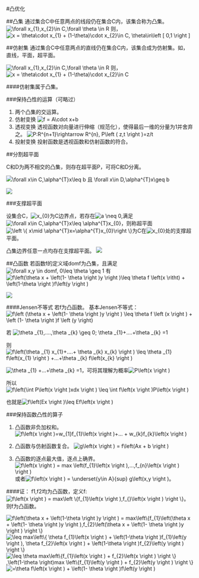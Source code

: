 #凸优化

##凸集
通过集合C中任意两点的线段仍在集合C内，该集合称为凸集。
<img src="http://latex.codecogs.com/gif.latex?\forall x_{1},x_{2}\in&space;C,\forall \theta&space;\in&space;R" title="\forall x_{1},x_{2}\in C,\forall \theta \in R" />
则，<img src="http://latex.codecogs.com/gif.latex?x&space;=&space;\theta\cdot&space;x_{1}&space;&plus;&space;(1-\theta)\cdot&space;x_{2}\in&space;C,&space;\theta\in\left&space;[&space;0,1&space;\right&space;]" title="x = \theta\cdot x_{1} + (1-\theta)\cdot x_{2}\in C, \theta\in\left [ 0,1 \right ]" />

##仿射集
通过集合C中任意两点的直线仍在集合C内，该集合成为仿射集。如，直线，平面，超平面。

<img src="http://latex.codecogs.com/gif.latex?\forall x_{1},x_{2}\in&space;C,\forall \theta&space;\in&space;R" title="\forall x_{1},x_{2}\in C,\forall \theta \in R" />  则，<img src="http://latex.codecogs.com/gif.latex?x&space;=&space;\theta\cdot&space;x_{1}&space;&plus;&space;(1-\theta)\cdot&space;x_{2}\in&space;C" title="x = \theta\cdot x_{1} + (1-\theta)\cdot x_{2}\in C" />

####仿射集属于凸集。

###保持凸性的运算（可略过）
 1. 两个凸集的交运算。
 2. 仿射变换  <img src="http://latex.codecogs.com/gif.latex?f&space;=&space;A\cdot&space;x&plus;b" title="f = A\cdot x+b" />
 3. 透视变换 透视函数对向量进行伸缩（规范化），使得最后一维的分量为1并舍弃之。    <img src="http://latex.codecogs.com/gif.latex?P:R^{n&plus;1}\rightarrow&space;R^{n},&space;P\left&space;(&space;z,t&space;\right&space;)=z/t" title="P:R^{n+1}\rightarrow R^{n}, P\left ( z,t \right )=z/t" />
 4. 投射变换 投射函数是透视函数和仿射函数的符合。

##分割超平面

C和D为两不相交的凸集，则存在超平面P，可将C和D分离。

<img src="http://latex.codecogs.com/gif.latex?\forall&space;x\in&space;C,\alpha^{T}x\leq&space;b&space;且&space;\forall&space;x\in&space;D,\alpha^{T}x\geq&space;b" title="\forall x\in C,\alpha^{T}x\leq b 且 \forall x\in D,\alpha^{T}x\geq b" />

![](http://i.imgur.com/TYXNdXw.png)

###支撑超平面

设集合C，<img src="http://latex.codecogs.com/gif.latex?x_{0}" title="x_{0}" />为C边界点，若存在<img src="http://latex.codecogs.com/gif.latex?a&space;\neq&space;0," title="a \neq 0," />满足<img src="http://latex.codecogs.com/gif.latex?\forall&space;x\in&space;C,\alpha^{T}x\leq&space;\alpha^{T}x_{0}" title="\forall x\in C,\alpha^{T}x\leq \alpha^{T}x_{0}" />，则称超平面<img src="http://latex.codecogs.com/gif.latex?\left&space;\{&space;x\mid&space;\alpha^{T}x=\alpha^{T}x_{0}\right&space;\}" title="\left \{ x\mid \alpha^{T}x=\alpha^{T}x_{0}\right \}" />为C在<img src="http://latex.codecogs.com/gif.latex?x_{0}" title="x_{0}" />处的支撑超平面。

凸集边界任意一点均存在支撑超平面。
![](http://i.imgur.com/ZOeMzdp.png)

##凸函数
若函数f的定义域domf为凸集，且满足
<img src="http://latex.codecogs.com/gif.latex?\forall&space;x,y&space;\in&space;domf,&space;0\leq&space;\theta&space;\geq&space;1" title="\forall x,y \in domf, 0\leq \theta \geq 1" />
有
<img src="http://latex.codecogs.com/gif.latex?f\left(\theta&space;x&space;&plus;&space;\left(1-&space;\theta&space;\right&space;)y&space;\right&space;)\leq&space;\theta&space;f&space;\left(x&space;\ritht)&space;&plus;&space;\left(1-\theta&space;\right&space;)f\left(y&space;\right&space;)" title="f\left(\theta x + \left(1- \theta \right )y \right )\leq \theta f \left(x \ritht) + \left(1-\theta \right )f\left(y \right )" />

![](http://i.imgur.com/55nRTCY.png)

####Jensen不等式
若f为凸函数。
基本Jensen不等式：
<img src="http://latex.codecogs.com/gif.latex?f\left&space;(\theta&space;x&space;&plus;&space;\left(1-&space;\theta&space;\right&space;)y&space;\right&space;)&space;\leq&space;\theta&space;f&space;\left&space;(x&space;\right&space;)&space;&plus;&space;\left&space;(1-&space;\theta&space;\right&space;)f&space;\left&space;(y&space;\right)" title="f\left (\theta x + \left(1- \theta \right )y \right ) \leq \theta f \left (x \right ) + \left (1- \theta \right )f \left (y \right)" />

若 
<img src="http://latex.codecogs.com/gif.latex?\theta&space;_{1},....,\theta&space;_{k}&space;\geq&space;0;&space;\theta&space;_{1}&plus;....&plus;\theta&space;_{k}&space;=1" title="\theta _{1},....,\theta _{k} \geq 0; \theta _{1}+....+\theta _{k} =1" />

则
<img src="http://latex.codecogs.com/gif.latex?f\left(\theta&space;_{1}&space;x_{1}&plus;....&plus;&space;\theta&space;_{k}&space;x_{k}&space;\right&space;)&space;\leq&space;\theta&space;_{1}&space;f\left(x_{1}&space;\right&space;)&space;&plus;...&plus;\theta&space;_{k}&space;f\left(x_{k}&space;\right&space;)" title="f\left(\theta _{1} x_{1}+....+ \theta _{k} x_{k} \right ) \leq \theta _{1} f\left(x_{1} \right ) +...+\theta _{k} f\left(x_{k} \right )" />

<img src="http://latex.codecogs.com/gif.latex?\theta&space;_{1}&space;&plus;...&plus;\theta&space;_{k}&space;=1" title="\theta _{1} +...+\theta _{k} =1" />，可将其理解为概率<img src="http://latex.codecogs.com/gif.latex?P\left(x&space;\right&space;)" title="P\left(x \right )" />

所以
<img src="http://latex.codecogs.com/gif.latex?f\left(\int&space;P\left(x&space;\right&space;)xdx&space;\right&space;)&space;\leq&space;\int&space;f\left(x&space;\right&space;)P\left(x&space;\right&space;)" title="f\left(\int P\left(x \right )xdx \right ) \leq \int f\left(x \right )P\left(x \right )" />

也就是<img src="http://latex.codecogs.com/gif.latex?f\left(Ex&space;\right&space;)\leq&space;Ef\left(x&space;\right&space;)" title="f\left(Ex \right )\leq Ef\left(x \right )" />

###保持函数凸性的算子
 1. 凸函数非负加权和。 <img src="http://latex.codecogs.com/gif.latex?f\left(x&space;\right&space;)=w_{1}f_{1}\left(x&space;\right&space;)&plus;...&space;&plus;&space;w_{k}f_{k}\left(x&space;\right&space;)" title="f\left(x \right )=w_{1}f_{1}\left(x \right )+... + w_{k}f_{k}\left(x \right )" />
 
 2. 凸函数与仿射函数复合。 <img src="http://latex.codecogs.com/gif.latex?g\left(x&space;\right&space;)&space;=&space;f\left(Ax&space;&plus;&space;b&space;\right&space;)" title="g\left(x \right ) = f\left(Ax + b \right )" />
 
 3. 凸函数的逐点最大值，逐点上确界。<img src="http://latex.codecogs.com/gif.latex?f\left(x&space;\right&space;)&space;=&space;max&space;\left(f_{1}\left(x&space;\right&space;),...,f_{n}\left(x&space;\right&space;)&space;\right&space;)" title="f\left(x \right ) = max \left(f_{1}\left(x \right ),...,f_{n}\left(x \right ) \right )" />或者<img src="http://latex.codecogs.com/gif.latex?f\left(x&space;\right&space;)&space;=&space;\underset{y\in&space;A}{sup}&space;g\left(x,y&space;\right&space;)" title="f\left(x \right ) = \underset{y\in A}{sup} g\left(x,y \right )" />。
 
####证： f1,f2均为凸函数，定义f:<img src="http://latex.codecogs.com/gif.latex?f\left(x&space;\right&space;)&space;=&space;max\left&space;\{f_{1}\left(x&space;\right&space;),f_{}\left(x&space;\right&space;)&space;\right&space;\}" title="f\left(x \right ) = max\left \{f_{1}\left(x \right ),f_{}\left(x \right ) \right \}" />。则f为凸函数。

<img src="http://latex.codecogs.com/gif.latex?f\left(\theta&space;x&space;&plus;&space;\left(1-\theta&space;\right&space;)y&space;\right&space;)&space;=&space;max\left\{f_{1}\left(\theta&space;x&space;&plus;&space;\left(1-&space;\theta&space;\right&space;)y&space;\right&space;),f_{2}\left(\theta&space;x&space;&plus;&space;\left(1-&space;\theta&space;\right&space;)y&space;\right&space;)&space;\right&space;\}" title="f\left(\theta x + \left(1-\theta \right )y \right ) = max\left\{f_{1}\left(\theta x + \left(1- \theta \right )y \right ),f_{2}\left(\theta x + \left(1- \theta \right )y \right ) \right \}" />
<img src="http://latex.codecogs.com/gif.latex?\leq&space;max\left\{&space;\theta&space;f_{1}\left(x&space;\right&space;)&space;&plus;&space;\left(1-\theta&space;\right&space;)f_{1}\left(y&space;\right&space;),&space;\theta&space;f_{2}\left(x&space;\right&space;)&space;&plus;&space;\left(1-\theta&space;\right&space;)f_{2}\left(y&space;\right&space;)&space;\right&space;\}" title="\leq max\left\{ \theta f_{1}\left(x \right ) + \left(1-\theta \right )f_{1}\left(y \right ), \theta f_{2}\left(x \right ) + \left(1-\theta \right )f_{2}\left(y \right ) \right \}" />
<img src="http://latex.codecogs.com/gif.latex?\leq&space;\theta&space;max\left\{f_{1}\left(x&space;\right&space;)&space;&plus;&space;f_{2}\left(x&space;\right&space;)&space;\right&space;\}&space;,\left(1-\theta&space;\right)max&space;\left\{f_{1}\left(y&space;\right&space;)&space;&plus;&space;f_{2}\left(y&space;\right&space;)&space;\right&space;\}" title="\leq \theta max\left\{f_{1}\left(x \right ) + f_{2}\left(x \right ) \right \} ,\left(1-\theta \right)max \left\{f_{1}\left(y \right ) + f_{2}\left(y \right ) \right \}" />
<img src="http://latex.codecogs.com/gif.latex?=\theta&space;f\left(x&space;\right&space;)&space;&plus;&space;\left(1-&space;\theta&space;\right&space;)f\left(y&space;\right&space;)" title="=\theta f\left(x \right ) + \left(1- \theta \right )f\left(y \right )" />

